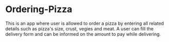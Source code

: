 # Ordering-Pizza
This is an app where user is allowed to order a pizza by entering all related details such as pizza's size, crust, vegies and meat. A user can fill the delivery form and can be informed on the amount to pay while delivering.
